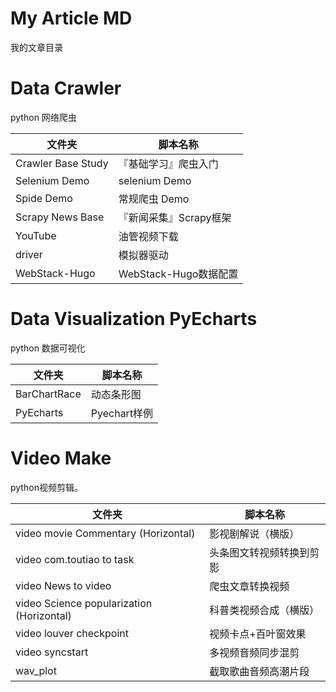 # My Article MD

我的文章目录

# Data Crawler

python 网络爬虫

| 文件夹             | 脚本名称               |
| ------------------ | ---------------------- |
| Crawler Base Study | 『基础学习』爬虫入门   |
| Selenium Demo      | selenium Demo          |
| Spide Demo         | 常规爬虫 Demo          |
| Scrapy News Base   | 『新闻采集』Scrapy框架 |
| YouTube            | 油管视频下载           |
| driver             | 模拟器驱动             |
| WebStack-Hugo      | WebStack-Hugo数据配置  |


# Data Visualization PyEcharts

python 数据可视化

| 文件夹       | 脚本名称     |
| ------------ | ------------ |
| BarChartRace | 动态条形图   |
| PyEcharts    | Pyechart样例 |



# Video Make

python视频剪辑。

| 文件夹                                    | 脚本名称                 |
| ----------------------------------------- | ------------------------ |
| video movie Commentary (Horizontal)       | 影视剧解说（横版）       |
| video com.toutiao to task                 | 头条图文转视频转换到剪影 |
| video News to video                       | 爬虫文章转换视频         |
| video Science popularization (Horizontal) | 科普类视频合成（横版）   |
| video louver checkpoint                   | 视频卡点+百叶窗效果      |
| video syncstart                           | 多视频音频同步混剪       |
| wav_plot                                  | 截取歌曲音频高潮片段     |
